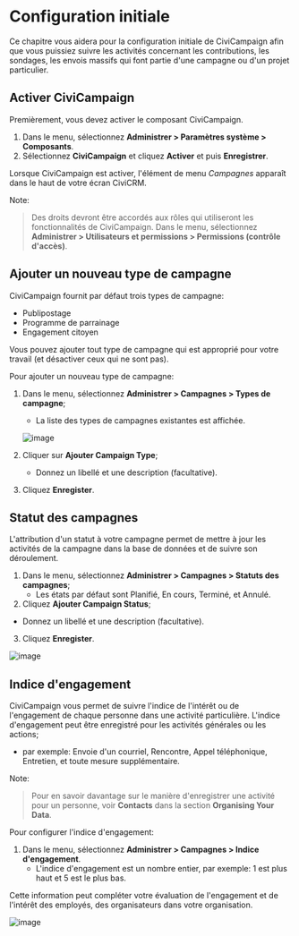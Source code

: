 Configuration initiale
======================

Ce chapitre vous aidera pour la configuration initiale de CiviCampaign afin que vous puissiez suivre les activités concernant les contributions, les sondages, les envois massifs qui font partie d'une campagne ou d'un projet particulier.

Activer CiviCampaign 
--------------------

Premièrement, vous devez activer le composant CiviCampaign.

1. Dans le menu, sélectionnez **Administrer > Paramètres système > Composants**.
2. Sélectionnez **CiviCampaign** et cliquez **Activer** et puis **Enregistrer**.

Lorsque CiviCampaign est activer, l'élément de menu *Campagnes* apparaît dans le haut de votre écran CiviCRM.

Note:

> Des droits devront être accordés aux rôles qui utiliseront  les  fonctionnalités de CiviCampaign.
> Dans le menu, sélectionnez **Administrer > Utilisateurs et permissions > Permissions (contrôle d'accès)**.


Ajouter un nouveau type de campagne
-----------------------------------

CiviCampaign fournit par défaut trois types de campagne:

- Publipostage
- Programme de parrainage
- Engagement citoyen

Vous pouvez ajouter tout type de campagne qui est approprié pour votre travail (et désactiver ceux qui ne sont pas).

Pour ajouter un nouveau type de campagne:

1. Dans le menu, sélectionnez **Administrer > Campagnes > Types de campagne**;
   - La liste des types de campagnes existantes est affichée.
 
    ![image](../img/campaign_configuration_typeoptions_1.png)
3. Cliquer sur **Ajouter Campaign Type**;
   - Donnez un libellé et une description (facultative).
4. Cliquez **Enregister**.

Statut des campagnes
--------------------

L'attribution d'un statut à votre campagne permet de mettre à jour les activités de la campagne dans la base de données et de suivre son déroulement.

1. Dans le menu, sélectionnez **Administrer > Campagnes > Statuts des campagnes**;
    - Les états par défaut sont Planifié, En cours, Terminé, et Annulé.
2. Cliquez **Ajouter Campaign Status**;
 - Donnez un libellé et une description (facultative).
3. Cliquez **Enregister**.

![image](../img/campaign_configuration_statuses.png)

Indice d'engagement 
-------------------

CiviCampaign vous permet de suivre l'indice de l'intérêt ou de l'engagement de chaque personne dans une activité particulière.
L'indice d'engagement peut être enregistré pour les activités générales ou les actions;
   - par exemple: Envoie d'un courriel, Rencontre, Appel téléphonique, Entretien, et toute mesure supplémentaire.

Note:

> Pour en savoir davantage sur le manière d'enregistrer une activité pour un personne, voir **Contacts** dans la section **Organising Your Data**.


Pour configurer l'indice d'engagement:

1. Dans le menu, sélectionnez **Administrer > Campagnes > Indice d'engagement**.
   - L'indice d'engagement est un nombre entier, par exemple: 1 est plus haut et 5 est le plus bas.

Cette information peut compléter votre évaluation de l'engagement et de l'intérêt des employés, des organisateurs dans votre organisation.

![image](../img/campaign_configuration_engageoptions.png)
